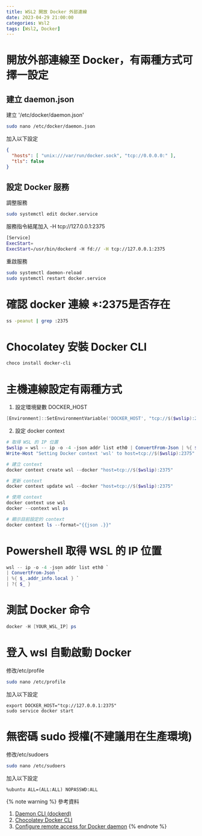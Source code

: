 ```yaml
---
title: WSL2 開放 Docker 外部連線
date: 2023-04-29 21:00:00
categories: Wsl2
tags: [Wsl2, Docker]
---
```


# 開放外部連線至 Docker，有兩種方式可擇一設定

## 建立 daemon.json
建立 '/etc/docker/daemon.json'
```bash
sudo nano /etc/docker/daemon.json
```

加入以下設定
```json
{
  "hosts": [ "unix:///var/run/docker.sock", "tcp://0.0.0.0:" ],
  "tls": false
}
```

## 設定 Docker 服務
調整服務
```bash
sudo systemctl edit docker.service
```

服務指令結尾加入 -H tcp://127.0.0.1:2375
```bash
[Service]
ExecStart=
ExecStart=/usr/bin/dockerd -H fd:// -H tcp://127.0.0.1:2375
```

重啟服務
```bash
sudo systemctl daemon-reload
sudo systemctl restart docker.service
```

<!--more-->

# 確認 docker 連線 *:2375是否存在
```bash
ss -peanut | grep :2375
```

# Chocolatey 安裝 Docker CLI
```powershell
choco install docker-cli
```

# 主機連線設定有兩種方式
1. 設定環境變數 DOCKER_HOST
```powershell
[Environment]::SetEnvironmentVariable('DOCKER_HOST', "tcp://$($wslip):2375", 'User')
```

2. 設定 docker context
```powershell
# 取得 WSL 的 IP 位置
$wslip = wsl -- ip -o -4 -json addr list eth0 | ConvertFrom-Json | %{ $_.addr_info.local } ` | ?{ $_ }
Write-Host "Setting Docker context 'wsl' to host=tcp://$($wslip):2375"

# 建立 context
docker context create wsl --docker "host=tcp://$($wslip):2375"

# 更新 context
docker context update wsl --docker "host=tcp://$($wslip):2375"

# 使用 context
docker context use wsl
docker --context wsl ps

# 顯示目前設定的 context
docker context ls --format="{{json .}}"
```

# Powershell 取得 WSL 的 IP 位置
```powershell
wsl -- ip -o -4 -json addr list eth0 `
| ConvertFrom-Json `
| %{ $_.addr_info.local } `
| ?{ $_ }
```

# 測試 Docker 命令
```powershell
docker -H [YOUR_WSL_IP] ps
```

<!-- sudo dockerd& -->
<!-- docker run --rm hello-world -->

# 登入 wsl 自動啟動 Docker
修改/etc/profile
```bash
sudo nano /etc/profile
```

加入以下設定
```
export DOCKER_HOST="tcp://127.0.0.1:2375"
sudo service docker start
```

# 無密碼 sudo 授權(不建議用在生產環境)
修改/etc/sudoers
```bash
sudo nano /etc/sudoers
```

加入以下設定
```
%ubuntu ALL=(ALL:ALL) NOPASSWD:ALL
```

{% note warning %}
參考資料
1. [Daemon CLI (dockerd)](https://community.chocolatey.org/packages/docker-cli)
2. [Chocolatey Docker CLI](https://docs.docker.com/engine/reference/commandline/dockerd/#daemon-configuration-file)
3. [Configure remote access for Docker daemon](https://docs.docker.com/config/daemon/remote-access/)
{% endnote %}